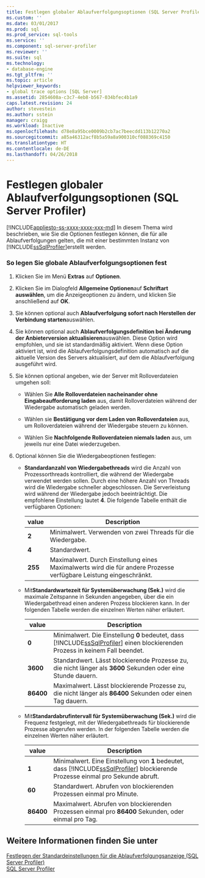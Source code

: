 ```yaml
---
title: Festlegen globaler Ablaufverfolgungsoptionen (SQL Server Profiler) | Microsoft Docs
ms.custom: ''
ms.date: 03/01/2017
ms.prod: sql
ms.prod_service: sql-tools
ms.service: ''
ms.component: sql-server-profiler
ms.reviewer: ''
ms.suite: sql
ms.technology:
- database-engine
ms.tgt_pltfrm: ''
ms.topic: article
helpviewer_keywords:
- global trace options [SQL Server]
ms.assetid: 2854608a-c3c7-4eb8-b567-034bfec4b1a9
caps.latest.revision: 24
author: stevestein
ms.author: sstein
manager: craigg
ms.workload: Inactive
ms.openlocfilehash: d78e8a95bce0009b2cb7ac7beecdd113b12270a2
ms.sourcegitcommit: a85a46312acf8b5a59a8a900310cf088369c4150
ms.translationtype: HT
ms.contentlocale: de-DE
ms.lasthandoff: 04/26/2018
---
```

# <a name="set-global-trace-options-sql-server-profiler"></a>Festlegen globaler Ablaufverfolgungsoptionen (SQL Server Profiler)
[!INCLUDE[appliesto-ss-xxxx-xxxx-xxx-md](../../includes/appliesto-ss-xxxx-xxxx-xxx-md.md)]
  In diesem Thema wird beschrieben, wie Sie die Optionen festlegen können, die für alle Ablaufverfolgungen gelten, die mit einer bestimmten Instanz von [!INCLUDE[ssSqlProfiler](../../includes/sssqlprofiler-md.md)]erstellt werden.  
  
### <a name="to-set-global-trace-options"></a>So legen Sie globale Ablaufverfolgungsoptionen fest  
  
1.  Klicken Sie im Menü **Extras** auf **Optionen**.  
  
2.  Klicken Sie im Dialogfeld **Allgemeine Optionen**auf **Schriftart auswählen**, um die Anzeigeoptionen zu ändern, und klicken Sie anschließend auf **OK**.  
  
3.  Sie können optional auch **Ablaufverfolgung sofort nach Herstellen der Verbindung starten**auswählen.  
  
4.  Sie können optional auch **Ablaufverfolgungsdefinition bei Änderung der Anbieterversion aktualisieren**auswählen. Diese Option wird empfohlen, und sie ist standardmäßig aktiviert. Wenn diese Option aktiviert ist, wird die Ablaufverfolgungsdefinition automatisch auf die aktuelle Version des Servers aktualisiert, auf dem die Ablaufverfolgung ausgeführt wird.  
  
5.  Sie können optional angeben, wie der Server mit Rolloverdateien umgehen soll:  
  
    -   Wählen Sie **Alle Rolloverdateien nacheinander ohne Eingabeaufforderung laden** aus, damit Rolloverdateien während der Wiedergabe automatisch geladen werden.  
  
    -   Wählen sie **Bestätigung vor dem Laden von Rolloverdateien** aus, um Rolloverdateien während der Wiedergabe steuern zu können.  
  
    -   Wählen Sie **Nachfolgende Rolloverdateien niemals laden** aus, um jeweils nur eine Datei wiederzugeben.  
  
6.  Optional können Sie die Wiedergabeoptionen festlegen:  
  
    -   **Standardanzahl von Wiedergabethreads** wird die Anzahl von Prozessorthreads kontrolliert, die während der Wiedergabe verwendet werden sollen. Durch eine höhere Anzahl von Threads wird die Wiedergabe schneller abgeschlossen. Die Serverleistung wird während der Wiedergabe jedoch beeinträchtigt. Die empfohlene Einstellung lautet **4**. Die folgende Tabelle enthält die verfügbaren Optionen:  
  
        |value|Description|  
        |-----------|-----------------|  
        |**2**|Minimalwert. Verwenden von zwei Threads für die Wiedergabe.|  
        |**4**|Standardwert.|  
        |**255**|Maximalwert. Durch Einstellung eines Maximalwerts wird die für andere Prozesse verfügbare Leistung eingeschränkt.|  
  
    -   Mit**Standardwartezeit für Systemüberwachung (Sek.)** wird die maximale Zeitspanne in Sekunden angegeben, über die ein Wiedergabethread einen anderen Prozess blockieren kann. In der folgenden Tabelle werden die einzelnen Werten näher erläutert.  
  
        |value|Description|  
        |-----------|-----------------|  
        |**0**|Minimalwert. Die Einstellung **0** bedeutet, dass [!INCLUDE[ssSqlProfiler](../../includes/sssqlprofiler-md.md)] einen blockierenden Prozess in keinem Fall beendet.|  
        |**3600**|Standardwert. Lässt blockierende Prozesse zu, die nicht länger als **3600** Sekunden oder eine Stunde dauern.|  
        |**86400**|Maximalwert. Lässt blockierende Prozesse zu, die nicht länger als **86400** Sekunden oder einen Tag dauern.|  
  
    -   Mit**Standardabrufintervall für Systemüberwachung (Sek.)** wird die Frequenz festgelegt, mit der Wiedergabethreads für blockierende Prozesse abgerufen werden. In der folgenden Tabelle werden die einzelnen Werten näher erläutert.  
  
        |value|Description|  
        |-----------|-----------------|  
        |**1**|Minimalwert. Eine Einstellung von **1** bedeutet, dass [!INCLUDE[ssSqlProfiler](../../includes/sssqlprofiler-md.md)] blockierende Prozesse einmal pro Sekunde abruft.|  
        |**60**|Standardwert. Abrufen von blockierenden Prozessen einmal pro Minute.|  
        |**86400**|Maximalwert. Abrufen von blockierenden Prozessen einmal pro **86400** Sekunden, oder einmal pro Tag.|  
  
## <a name="see-also"></a>Weitere Informationen finden Sie unter  
 [Festlegen der Standardeinstellungen für die Ablaufverfolgungsanzeige &#40;SQL Server Profiler&#41;](../../tools/sql-server-profiler/set-trace-display-defaults-sql-server-profiler.md)   
 [SQL Server Profiler](../../tools/sql-server-profiler/sql-server-profiler.md)  
  
  
